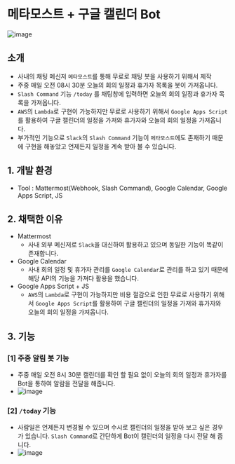 # 메타모스트 + 구글 캘린더 Bot
![image](https://github.com/user-attachments/assets/2879464a-7705-4150-bd77-c3998fa046ee)

## 소개

- 사내의 채팅 메신저 `메타모스트`를 통해 무료로 채팅 봇을 사용하기 위해서 제작
- 주중 매일 오전 08시 30분 오늘의 회의 일정과 휴가자 목록을 봇이 가져옵니다.
- `Slash Command` 기능 `/today` 를 채팅창에 입력하면 오늘의 회의 일정과 휴가자 목록을 가져옵니다.
- `AWS`의 `Lambda`로 구현이 가능하지만 무료로 사용하기 위해서 `Google Apps Script`를 활용하여 구글 캘린더의 일정을 가져와 휴가자와 오늘의 회의 일정을 가져옵니다.
- 부가적인 기능으로 `Slack`의 `Slash Command` 기능이 `메타모스트`에도 존재하기 때문에 구현을 해놓았고 언제든지 일정을 계속 받아 볼 수 있습니다.

## 1. 개발 환경

- Tool : Mattermost(Webhook, Slash Command), Google Calendar, Google Apps Script, JS

## 2. 채택한 이유

- Mattermost
  - 사내 외부 메신저로 `Slack`을 대신하여 활용하고 있으며 동일한 기능이 똑같이 존재합니다.
- Google Calendar
  - 사내 회의 일정 및 휴가자 관리를 `Google Calendar`로 관리를 하고 있기 때문에 해당 API의 기능을 가져다 활용을 했습니다.
- Google Apps Script + JS
  - `AWS`의 `Lambda`로 구현이 가능하지만 비용 절감으로 인한 무료로 사용하기 위해서 `Google Apps Script`를 활용하여 구글 캘린더의 일정을 가져와 휴가자와 오늘의 회의 일정을 가져옵니다.
 
## 3. 기능

### [1] 주중 알림 봇 기능
 - 주중 매일 오전 8시 30분 캘린더를 확인 할 필요 없이 오늘의 회의 일정과 휴가자를 Bot을 통하여 알람을 전달을 해줍니다.
 - ![image](https://github.com/user-attachments/assets/2879464a-7705-4150-bd77-c3998fa046ee)

### [2] `/today` 기능
- 사람일은 언제든지 변경될 수 있으며 수시로 캘린더의 일정을 받아 보고 싶은 경우가 있습니다. `Slash Command`로 간단하게 Bot이 캘린더의 일정을 다시 전달 해 줍니다.
- ![image](https://github.com/user-attachments/assets/cd7261fe-1d7f-4692-b58e-4caf7def36a0)

